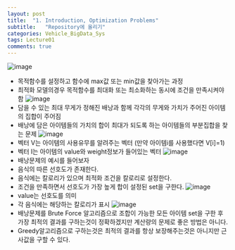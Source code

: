 ```yaml
---
layout: post
title:  "1. Introduction, Optimization Problems"
subtitle:   "Repository에 올리기"
categories: Vehicle_BigData_Sys
tags: Lecture01
comments: true
---
```


![image](https://user-images.githubusercontent.com/70193130/189824450-38c155c8-3a83-4426-b902-05fb1c5c073f.png)
+ 목적함수를 설정하고 함수에 max값 또는 min값을 찾아가는 과정 
+ 최적화 모델의경우 목적함수를 최대화 또는 최소화하는 동시에 조건을 만족시켜야함
![image](https://user-images.githubusercontent.com/70193130/189824469-8d3f437d-b7ad-4fba-9ea9-01a0665dbf0f.png)
+  담을 수 있는 최대 무게가 정해진 배낭과 함께 각각의 무게와 가치가 주어진 아이템의 집합이 주어짐
+ 배낭에 담은 아이템들의 가치의 합이 최대가 되도록 하는 아이템들의 부분집합을 찾는 문제
![image](https://user-images.githubusercontent.com/70193130/189824480-a5623f65-3ee0-45e5-b4cc-2a56aa003220.png)
+ 벡터 V는 아이템의 사용유무를 알려주는 벡터 (만약 아이템i를 사용했다면 V[i]=1)
+ 벡터 I는 아이템의 value와 weight정보가 들어있는 벡터
![image](https://user-images.githubusercontent.com/70193130/189824489-3b68d2cd-eda7-42f2-83b2-fe1101db8486.png)
+ 배낭문제의 예시를 들어보자
+ 음식의 따른 선호도가 존재한다.
+ 음식에는 칼로리가 있으며 최적화 조건을 칼로리로 설정한다.
+ 조건을 만족하면서 선호도가 가장 높게 합이 설정된 set을 구한다.
![image](https://user-images.githubusercontent.com/70193130/189824496-8ae600c0-4346-4c94-8fd1-bca35f2ba42e.png)
+ value는 선호도를 의미 
+ 각 음식에는 해당하는 칼로리가 표시
![image](https://user-images.githubusercontent.com/70193130/189824503-50cdf433-8c16-4ffd-b8f0-0ad80a85c2b4.png)
+ 배낭문제를 Brute Force 알고리즘으로 조합이 가능한 모든 아이템 set을 구한 후 가장 최적의 결과를 구하는것이 정확하겠지만 계산량의 문제로 좋은 방법은 아니다.
+ Greedy알고리즘으로 구하는것은 최적의 결과를 항상 보장해주는것은 아니지만 근사값을 구할 수 있다.